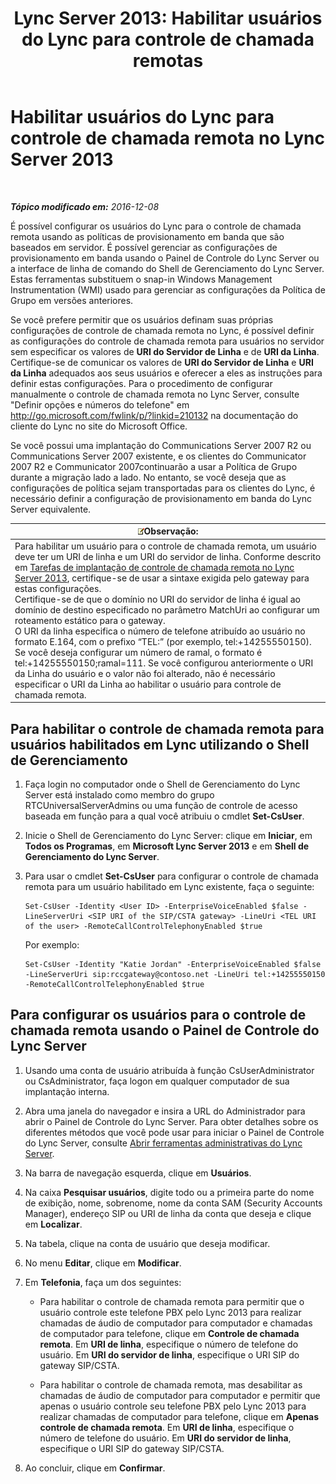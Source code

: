 ﻿---
title: 'Lync Server 2013: Habilitar usuários do Lync para controle de chamada remotas'
TOCTitle: Habilitar usuários do Lync para controle de chamada remota
ms:assetid: f39bc10d-034c-4875-a0b8-554e1109e7e6
ms:mtpsurl: https://technet.microsoft.com/pt-br/library/Gg615048(v=OCS.15)
ms:contentKeyID: 49308599
ms.date: 12/10/2016
mtps_version: v=OCS.15
ms.translationtype: HT
---

# Habilitar usuários do Lync para controle de chamada remota no Lync Server 2013

 

_**Tópico modificado em:** 2016-12-08_

É possível configurar os usuários do Lync para o controle de chamada remota usando as políticas de provisionamento em banda que são baseados em servidor. É possível gerenciar as configurações de provisionamento em banda usando o Painel de Controle do Lync Server ou a interface de linha de comando do Shell de Gerenciamento do Lync Server. Estas ferramentas substituem o snap-in Windows Management Instrumentation (WMI) usado para gerenciar as configurações da Política de Grupo em versões anteriores.

Se você prefere permitir que os usuários definam suas próprias configurações de controle de chamada remota no Lync, é possível definir as configurações do controle de chamada remota para usuários no servidor sem especificar os valores de **URI do Servidor de Linha** e de **URI da Linha**. Certifique-se de comunicar os valores de **URI do Servidor de Linha** e **URI da Linha** adequados aos seus usuários e oferecer a eles as instruções para definir estas configurações. Para o procedimento de configurar manualmente o controle de chamada remota no Lync Server, consulte "Definir opções e números do telefone" em <http://go.microsoft.com/fwlink/p/?linkid=210132> na documentação do cliente do Lync no site do Microsoft Office.

Se você possui uma implantação do Communications Server 2007 R2 ou Communications Server 2007 existente, e os clientes do Communicator 2007 R2 e Communicator 2007continuarão a usar a Política de Grupo durante a migração lado a lado. No entanto, se você deseja que as configurações de política sejam transportadas para os clientes do Lync, é necessário definir a configuração de provisionamento em banda do Lync Server equivalente.

<table>
<thead>
<tr class="header">
<th><img src="images/Gg425756.note(OCS.15).gif" title="note" alt="note" />Observação:</th>
</tr>
</thead>
<tbody>
<tr class="odd">
<td>Para habilitar um usuário para o controle de chamada remota, um usuário deve ter um URI de linha e um URI do servidor de linha. Conforme descrito em <a href="lync-server-2013-deployment-tasks-for-remote-call-control.md">Tarefas de implantação de controle de chamada remota no Lync Server 2013</a>, certifique-se de usar a sintaxe exigida pelo gateway para estas configurações.<br />
Certifique-se de que o domínio no URI do servidor de linha é igual ao domínio de destino especificado no parâmetro MatchUri ao configurar um roteamento estático para o gateway.<br />
O URI da linha especifica o número de telefone atribuído ao usuário no formato E.164, com o prefixo “TEL:” (por exemplo, tel:+14255550150). Se você deseja configurar um número de ramal, o formato é tel:+14255550150;ramal=111. Se você configurou anteriormente o URI da Linha do usuário e o valor não foi alterado, não é necessário especificar o URI da Linha ao habilitar o usuário para controle de chamada remota.</td>
</tr>
</tbody>
</table>


## Para habilitar o controle de chamada remota para usuários habilitados em Lync utilizando o Shell de Gerenciamento

1.  Faça login no computador onde o Shell de Gerenciamento do Lync Server está instalado como membro do grupo RTCUniversalServerAdmins ou uma função de controle de acesso baseada em função para a qual você atribuiu o cmdlet **Set-CsUser**.

2.  Inicie o Shell de Gerenciamento do Lync Server: clique em **Iniciar**, em **Todos os Programas**, em **Microsoft Lync Server 2013** e em **Shell de Gerenciamento do Lync Server**.

3.  Para usar o cmdlet **Set-CsUser** para configurar o controle de chamada remota para um usuário habilitado em Lync existente, faça o seguinte:
    
        Set-CsUser -Identity <User ID> -EnterpriseVoiceEnabled $false -LineServerUri <SIP URI of the SIP/CSTA gateway> -LineUri <TEL URI of the user> -RemoteCallControlTelephonyEnabled $true
    
    Por exemplo:
    
        Set-CsUser -Identity "Katie Jordan" -EnterpriseVoiceEnabled $false -LineServerUri sip:rccgateway@contoso.net -LineUri tel:+14255550150 -RemoteCallControlTelephonyEnabled $true

## Para configurar os usuários para o controle de chamada remota usando o Painel de Controle do Lync Server

1.  Usando uma conta de usuário atribuída à função CsUserAdministrator ou CsAdministrator, faça logon em qualquer computador de sua implantação interna.

2.  Abra uma janela do navegador e insira a URL do Administrador para abrir o Painel de Controle do Lync Server. Para obter detalhes sobre os diferentes métodos que você pode usar para iniciar o Painel de Controle do Lync Server, consulte [Abrir ferramentas administrativas do Lync Server](lync-server-2013-open-lync-server-administrative-tools.md).

3.  Na barra de navegação esquerda, clique em **Usuários**.

4.  Na caixa **Pesquisar usuários**, digite todo ou a primeira parte do nome de exibição, nome, sobrenome, nome da conta SAM (Security Accounts Manager), endereço SIP ou URI de linha da conta que deseja e clique em **Localizar**.

5.  Na tabela, clique na conta de usuário que deseja modificar.

6.  No menu **Editar**, clique em **Modificar**.

7.  Em **Telefonia**, faça um dos seguintes:
    
      - Para habilitar o controle de chamada remota para permitir que o usuário controle este telefone PBX pelo Lync 2013 para realizar chamadas de áudio de computador para computador e chamadas de computador para telefone, clique em **Controle de chamada remota**. Em **URI de linha**, especifique o número de telefone do usuário. Em **URI do servidor de linha**, especifique o URI SIP do gateway SIP/CSTA.
    
      - Para habilitar o controle de chamada remota, mas desabilitar as chamadas de áudio de computador para computador e permitir que apenas o usuário controle seu telefone PBX pelo Lync 2013 para realizar chamadas de computador para telefone, clique em **Apenas controle de chamada remota**. Em **URI de linha**, especifique o número de telefone do usuário. Em **URI do servidor de linha**, especifique o URI SIP do gateway SIP/CSTA.

8.  Ao concluir, clique em **Confirmar**.

